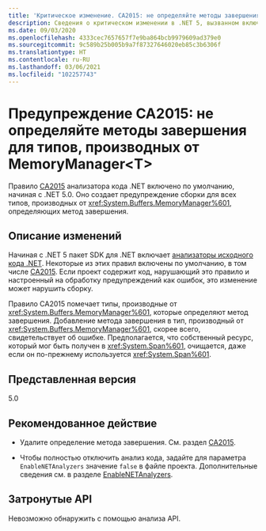 ```yaml
---
title: 'Критическое изменение. CA2015: не определяйте методы завершения для типов, производных от MemoryManager<T>'
description: Сведения о критическом изменении в .NET 5, вызванном включением правила анализа кода CA2015.
ms.date: 09/03/2020
ms.openlocfilehash: 4333cec7657657f7e9ba864bcb9979609ad379e0
ms.sourcegitcommit: 9c589b25b005b9a7f87327646020eb85c3b6306f
ms.translationtype: HT
ms.contentlocale: ru-RU
ms.lasthandoff: 03/06/2021
ms.locfileid: "102257743"
---
```

# <a name="warning-ca2015-do-not-define-finalizers-for-types-derived-from-memorymanagert"></a>Предупреждение CA2015: не определяйте методы завершения для типов, производных от MemoryManager\<T>

Правило [CA2015](/visualstudio/code-quality/ca2015) анализатора кода .NET включено по умолчанию, начиная с .NET 5.0. Оно создает предупреждение сборки для всех типов, производных от <xref:System.Buffers.MemoryManager%601>, определяющих метод завершения.

## <a name="change-description"></a>Описание изменений

Начиная с .NET 5 пакет SDK для .NET включает [анализаторы исходного кода .NET](../../../../fundamentals/code-analysis/overview.md). Некоторые из этих правил включены по умолчанию, в том числе [CA2015](/visualstudio/code-quality/ca2015). Если проект содержит код, нарушающий это правило и настроенный на обработку предупреждений как ошибок, это изменение может нарушить сборку.

Правило CA2015 помечает типы, производные от <xref:System.Buffers.MemoryManager%601>, которые определяют метод завершения. Добавление метода завершения в тип, производный от <xref:System.Buffers.MemoryManager%601>, скорее всего, свидетельствует об ошибке. Предполагается, что собственный ресурс, который мог быть получен в <xref:System.Span%601>, очищается, даже если он по-прежнему используется <xref:System.Span%601>.

## <a name="version-introduced"></a>Представленная версия

5.0

## <a name="recommended-action"></a>Рекомендованное действие

- Удалите определение метода завершения. См. раздел [CA2015](/visualstudio/code-quality/ca2015).

- Чтобы полностью отключить анализ кода, задайте для параметра `EnableNETAnalyzers` значение `false` в файле проекта. Дополнительные сведения см. в разделе [EnableNETAnalyzers](../../../project-sdk/msbuild-props.md#enablenetanalyzers).

## <a name="affected-apis"></a>Затронутые API

Невозможно обнаружить с помощью анализа API.

<!--

### Affected APIs

Not detectable via API analysis.

### Category

Code analysis

-->
